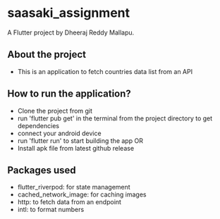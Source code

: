 # saasaki_assignment

A Flutter project by Dheeraj Reddy Mallapu.

## About the project

- This is an application to fetch countries data list from an API

## How to run the application?

- Clone the project from git
- run 'flutter pub get' in the terminal from the project directory to get dependencies
- connect your android device
- run 'flutter run' to start building the app
  OR
- Install apk file from latest github release

## Packages used

- flutter_riverpod: for state management
- cached_network_image: for caching images
- http: to fetch data from an endpoint
- intl: to format numbers

